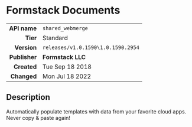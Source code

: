 # Formstack Documents
| | |
|-:|-|
|**API name**|`shared_webmerge`|
|**Tier**|Standard|
|**Version**|`releases/v1.0.1590\1.0.1590.2954`|
|**Publisher**|**Formstack LLC**|
|**Created**|Tue Sep 18 2018|
|**Changed**|Mon Jul 18 2022|

## Description
Automatically populate templates with data from your favorite cloud apps.  Never copy & paste again!
